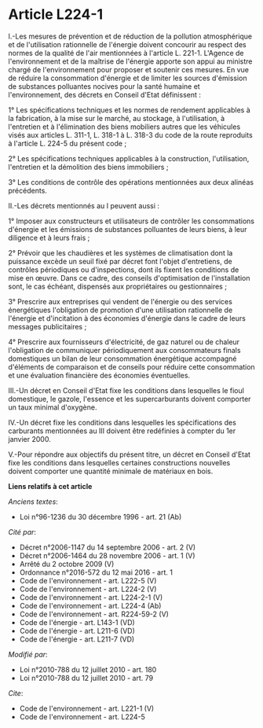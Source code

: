 # Article L224-1

I.-Les mesures de prévention et de réduction de la pollution atmosphérique et de l'utilisation rationnelle de l'énergie
doivent concourir au respect des normes de la qualité de l'air mentionnées à l'article L. 221-1. L'Agence de l'environnement
et de la maîtrise de l'énergie apporte son appui au ministre chargé de l'environnement pour proposer et soutenir ces mesures.
En vue de réduire la consommation d'énergie et de limiter les sources d'émission de substances polluantes nocives pour la
santé humaine et l'environnement, des décrets en Conseil d'Etat définissent :

1° Les spécifications techniques et les normes de rendement applicables à la fabrication, à la mise sur le marché, au
stockage, à l'utilisation, à l'entretien et à l'élimination des biens mobiliers autres que les véhicules visés aux articles
L. 311-1, L. 318-1 à L. 318-3 du code de la route reproduits à l'article L. 224-5 du présent code ;

2° Les spécifications techniques applicables à la construction, l'utilisation, l'entretien et la démolition des biens
immobiliers ;

3° Les conditions de contrôle des opérations mentionnées aux deux alinéas précédents.

II.-Les décrets mentionnés au I peuvent aussi :

1° Imposer aux constructeurs et utilisateurs de contrôler les consommations d'énergie et les émissions de substances
polluantes de leurs biens, à leur diligence et à leurs frais ;

2° Prévoir que les chaudières et les systèmes de climatisation dont la puissance excède un seuil fixé par décret font l'objet
d'entretiens, de contrôles périodiques ou d'inspections, dont ils fixent les conditions de mise en œuvre. Dans ce cadre, des
conseils d'optimisation de l'installation sont, le cas échéant, dispensés aux propriétaires ou gestionnaires ;

3° Prescrire aux entreprises qui vendent de l'énergie ou des services énergétiques l'obligation de promotion d'une
utilisation rationnelle de l'énergie et d'incitation à des économies d'énergie dans le cadre de leurs messages
publicitaires ;

4° Prescrire aux fournisseurs d'électricité, de gaz naturel ou de chaleur l'obligation de communiquer périodiquement aux
consommateurs finals domestiques un bilan de leur consommation énergétique accompagné d'éléments de comparaison et de
conseils pour réduire cette consommation et une évaluation financière des économies éventuelles. 

III.-Un décret en Conseil d'Etat fixe les conditions dans lesquelles le fioul domestique, le gazole, l'essence et les
supercarburants doivent comporter un taux minimal d'oxygène.

IV.-Un décret fixe les conditions dans lesquelles les spécifications des carburants mentionnées au III doivent être
redéfinies à compter du 1er janvier 2000.

V.-Pour répondre aux objectifs du présent titre, un décret en Conseil d'Etat fixe les conditions dans lesquelles certaines
constructions nouvelles doivent comporter une quantité minimale de matériaux en bois.

**Liens relatifs à cet article**

_Anciens textes_:

  - Loi n°96-1236 du 30 décembre 1996 - art. 21 (Ab)

_Cité par_:

  - Décret n°2006-1147 du 14 septembre 2006 - art. 2 (V)
  - Décret n°2006-1464 du 28 novembre 2006 - art. 1 (V)
  - Arrêté du 2 octobre 2009 (V)
  - Ordonnance n°2016-572 du 12 mai 2016 - art. 1
  - Code de l'environnement - art. L222-5 (V)
  - Code de l'environnement - art. L224-2 (V)
  - Code de l'environnement - art. L224-2-1 (V)
  - Code de l'environnement - art. L224-4 (Ab)
  - Code de l'environnement - art. R224-59-2 (V)
  - Code de l'énergie - art. L143-1 (VD)
  - Code de l'énergie - art. L211-6 (VD)
  - Code de l'énergie - art. L211-7 (VD)

_Modifié par_:

  - Loi n°2010-788 du 12 juillet 2010 - art. 180
  - Loi n°2010-788 du 12 juillet 2010 - art. 79

_Cite_:

  - Code de l'environnement - art. L221-1 (V)
  - Code de l'environnement - art. L224-5
